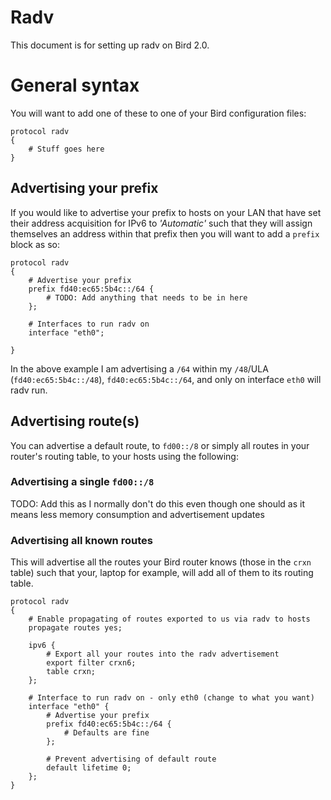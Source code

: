 Radv
====

This document is for setting up radv on Bird 2.0.

# General syntax

You will want to add one of these to one of your Bird configuration files:

```
protocol radv
{
    # Stuff goes here
}
```

## Advertising your prefix

If you would like to advertise your prefix to hosts on your LAN that have set their address acquisition for IPv6 to _'Automatic'_ such that they will assign themselves an address within that prefix then you will want to add a `prefix` block as so:

```
protocol radv
{
    # Advertise your prefix
    prefix fd40:ec65:5b4c::/64 {
        # TODO: Add anything that needs to be in here
    };

    # Interfaces to run radv on
    interface "eth0";

}
```

In the above example I am advertising a `/64` within my `/48`/ULA (`fd40:ec65:5b4c::/48`), `fd40:ec65:5b4c::/64`, and only on interface `eth0` will radv run.

## Advertising route(s)

You can advertise a default route, to `fd00::/8` or simply all routes in your router's routing table, to your hosts using the following:

### Advertising a single `fd00::/8`

TODO: Add this as I normally don't do this even though one should as it means less memory consumption and advertisement updates

### Advertising all known routes

This will advertise all the routes your Bird router knows (those in the `crxn` table) such that your, laptop for example, will add all of them to its routing table.

```
protocol radv
{
	# Enable propagating of routes exported to us via radv to hosts
	propagate routes yes;

	ipv6 {
		# Export all your routes into the radv advertisement
		export filter crxn6;
		table crxn;
	};

	# Interface to run radv on - only eth0 (change to what you want)
	interface "eth0" {
		# Advertise your prefix
	    prefix fd40:ec65:5b4c::/64 {
	        # Defaults are fine
	    };

		# Prevent advertising of default route
		default lifetime 0;
	};
}
```